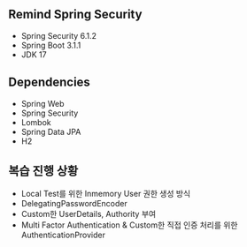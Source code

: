 ## Remind Spring Security
- Spring Security 6.1.2
- Spring Boot 3.1.1
- JDK 17

## Dependencies
- Spring Web
- Spring Security
- Lombok
- Spring Data JPA
- H2

## 복습 진행 상황
- Local Test를 위한 Inmemory User 권한 생성 방식
- DelegatingPasswordEncoder
- Custom한 UserDetails, Authority 부여
- Multi Factor Authentication & Custom한 직접 인증 처리를 위한 AuthenticationProvider